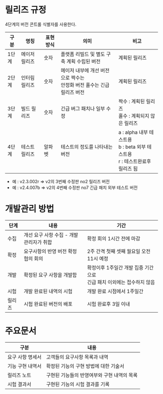 릴리즈 규정
==========================
4단계의 버전 콘트롤 식별자를 사용한다.

| 구분  | 명칭          | 표현방식 | 의미                                        | 비고                        |
|-------|---------------|----------|---------------------------------------------|-----------------------------|
| 1단계 | 메이저 릴리즈 | 숫자     | 플랫폼 리빌드 및 별도 구축 계획 수립된 버전 | 계획된 릴리즈               |
| 2단계 | 인터림 릴리즈 | 숫자     | 메이저 내부에 개선 버전으로 짝수는<br>안정화 버전 홀수는 긴급 릴리즈 버전 | 계획된 릴리즈 |
| 3단계 | 빌드 릴리즈   | 숫자     | 긴급 버그 패치나 일부 수정                  | 짝수 : 계획된 릴리즈<br>홀수 : 계획되지 않은 릴리즈 |
| 4단계 | 테스트 릴리즈 | 알파벳   | 테스트의 정도를 나타내는 버전               | a : alpha 내부 테스트용<br>b : beta 외부 테스트용<br>r : 테스트완료후 릴리즈 됨     |


* 예 : v2.3.002r =>	v2의 3번째 수정판 no2 릴리즈 버전
* 예 : v2.4.007b =>	v2의 4번째 수정판 no7 긴급 패치 외부 테스트 버전

개발관리 방법
==========================
| 단계   |내용                                 | 기간                                                                 |
|--------|-------------------------------------|----------------------------------------------------------------------|
| 수집   | 개선 요구 사항 수집 - 개발<br>관리자가 취합          | 확정 회의 1시간 전에 마감                          |
| 확정   | 요구사항의 반영 버전 확정 협의 회의 | 2주 간격 첫째 셋째 월요일 오전 11시 예정                             |
| 개발   | 확정된 요구 사항을 개발함           | 확정이후 1주일간 개발 집중 기간으로<br>긴급 패치 이외에는 접수하지 않음 |
| 시험   | 개발 완료된 내역의 시험             | 개발 완료 시점에서 1주일간                                           |
| 릴리즈 | 시험 완료된 버전의 배포             | 시험 완료후 3일 이내                                                 |

주요문서
==========================
| 구분             | 내용                                        |
|------------------|---------------------------------------------|
| 요구 사항 명세서 | 고객들의 요구사항 목록과 내역               |
| 기능 구현 내역서 | 확정된 기능의 구현 방법에 대한 기술서       |
| 릴리즈 노트      | 구현된 기능들의 반영여부와 구현 내역의 목록 |
| 시험 결과서      | 구현된 기능의 시험 결과를 기록              |
